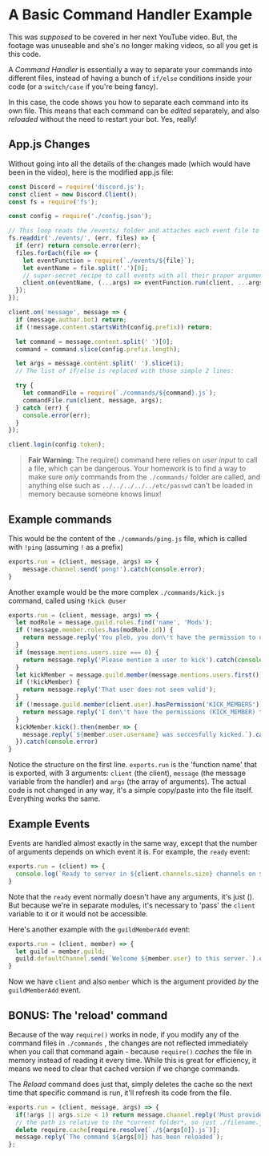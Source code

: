# A Basic Command Handler Example

This was _supposed_ to be covered in her next YouTube video. But, the footage was unuseable and she's no longer making videos, so all you get is this code.

A _Command Handler_ is essentially a way to separate your commands into different files, instead of having a bunch of `if/else` conditions inside your code \(or a `switch/case` if you're being fancy\).

In this case, the code shows you how to separate each command into its own file. This means that each command can be _edited_ separately, and also _reloaded_ without the need to restart your bot. Yes, really!

## App.js Changes

Without going into all the details of the changes made \(which would have been in the video\), here is the modified app.js file:

```js
const Discord = require('discord.js');
const client = new Discord.Client();
const fs = require('fs');

const config = require('./config.json');

// This loop reads the /events/ folder and attaches each event file to the appropriate event.
fs.readdir('./events/', (err, files) => {
  if (err) return console.error(err);
  files.forEach(file => {
    let eventFunction = require(`./events/${file}`);
    let eventName = file.split('.')[0];
    // super-secret recipe to call events with all their proper arguments *after* the `client` var.
    client.on(eventName, (...args) => eventFunction.run(client, ...args));
  });
});

client.on('message', message => {
  if (message.author.bot) return;
  if (!message.content.startsWith(config.prefix)) return;

  let command = message.content.split(' ')[0];
  command = command.slice(config.prefix.length);

  let args = message.content.split(' ').slice(1);
  // The list of if/else is replaced with those simple 2 lines:

  try {
    let commandFile = require(`./commands/${command}.js`);
    commandFile.run(client, message, args);
  } catch (err) {
    console.error(err);
  }
});

client.login(config.token);
```

> **Fair Warning**: The require\(\) command here relies on _user input_ to call a file, which can be dangerous. Your homework is to find a way to make sure _only_ commands from the `./commands/` folder are called, and anything else such as `../../../../../etc/passwd` can't be loaded in memory because someone knows linux!

## Example commands

This would be the content of the `./commands/ping.js` file, which is called with `!ping` \(assuming `!` as a prefix\)

```js
exports.run = (client, message, args) => {
    message.channel.send('pong!').catch(console.error);
}
```

Another example would be the more complex `./commands/kick.js` command, called using `!kick @user`

```js
exports.run = (client, message, args) => {
  let modRole = message.guild.roles.find('name', 'Mods');
  if (!message.member.roles.has(modRole.id)) {
    return message.reply('You pleb, you don\'t have the permission to use this command.').catch(console.error);
  }
  if (message.mentions.users.size === 0) {
    return message.reply('Please mention a user to kick').catch(console.error);
  }
  let kickMember = message.guild.member(message.mentions.users.first());
  if (!kickMember) {
    return message.reply('That user does not seem valid');
  }
  if (!message.guild.member(client.user).hasPermission('KICK_MEMBERS')) {
    return message.reply('I don\'t have the permissions (KICK_MEMBER) to do this.').catch(console.error);
  }
  kickMember.kick().then(member => {
    message.reply(`${member.user.username} was succesfully kicked.`).catch(console.error);
  }).catch(console.error)
}
```

Notice the structure on the first line. `exports.run` is the 'function name' that is exported, with 3 arguments: `client` \(the client\), `message` \(the message variable from the handler\) and `args` \(the array of arguments\). The actual code is not changed in any way, it's a simple copy/paste into the file itself. Everything works the same.

## Example Events

Events are handled almost exactly in the same way, except that the number of arguments depends on which event it is. For example, the `ready` event:

```js
exports.run = (client) => {
  console.log(`Ready to server in ${client.channels.size} channels on ${client.guilds.size} servers, for a total of ${client.users.size} users.`);
}
```

Note that the `ready` event normally doesn't have any arguments, it's just \(\). But because we're in separate modules, it's necessary to 'pass' the `client` variable to it or it would not be accessible.

Here's another example with the `guildMemberAdd` event:

```js
exports.run = (client, member) => {
  let guild = member.guild;
  guild.defaultChannel.send(`Welcome ${member.user} to this server.`).catch(console.error);
}
```

Now we have `client` and also `member` which is the argument provided _by_ the `guildMemberAdd` event.

## BONUS: The 'reload' command

Because of the way `require()` works in node, if you modify any of the command files in `./commands` , the changes are not reflected immediately when you call that command again - because `require()` _caches_ the file in memory instead of reading it every time. While this is great for efficiency, it means we need to clear that cached version if we change commands.

The _Reload_ command does just that, simply deletes the cache so the next time that specific command is run, it'll refresh its code from the file.

```js
exports.run = (client, message, args) => {
  if(!args || args.size < 1) return message.channel.reply('Must provide a command name to reload.');
  // the path is relative to the *current folder*, so just ./filename.js
  delete require.cache[require.resolve(`./${args[0]}.js`)];
  message.reply(`The command ${args[0]} has been reloaded`);
};
```
